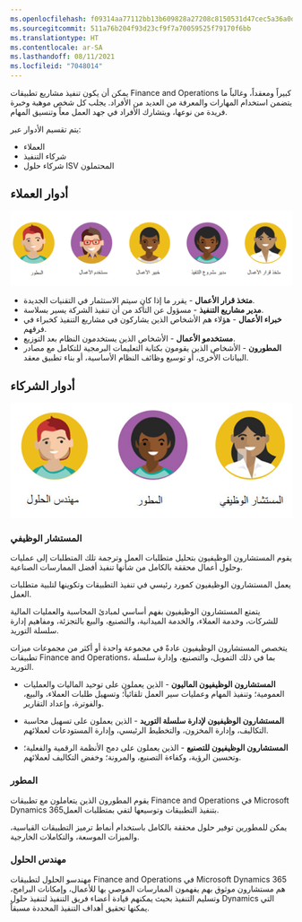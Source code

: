 ```yaml
---
ms.openlocfilehash: f09314aa77112bb13b609828a27208c8150531d47cec5a36a0dc0454efd5a670
ms.sourcegitcommit: 511a76b204f93d23cf9f7a70059525f79170f6bb
ms.translationtype: HT
ms.contentlocale: ar-SA
ms.lasthandoff: 08/11/2021
ms.locfileid: "7048014"
---
```

يمكن أن يكون تنفيذ مشاريع تطبيقات Finance and Operations كبيراً ومعقداً، وغالباً ما يتضمن استخدام المهارات والمعرفة من العديد من الأفراد. يجلب كل شخص موهبة وخبرة فريدة من نوعها، ويتشارك الأفراد في جهد العمل معاً وتنسيق المهام.

يتم تقسيم الأدوار عبر:

- العملاء
- شركاء التنفيذ
- شركاء حلول ISV المحتملون

## <a name="customer-roles"></a>أدوار العملاء

![رسم تخطيطي لأدوار العملاء التي يمكن تضمينها في التنفيذ.](../media/customer-roles.png)

- **متخذ قرار الأعمال** - يقرر ما إذا كان سيتم الاستثمار في التقنيات الجديدة.
- **مدير مشاريع التنفيذ** - مسؤول عن التأكد من أن تنفيذ الشركة يسير بسلاسة.
- **خبراء الأعمال** - هؤلاء هم الأشخاص الذين يشاركون في مشاريع التنفيذ كخبراء في فرقهم.
- **مستخدمو الأعمال** - الأشخاص الذين يستخدمون النظام بعد التوزيع.
- **المطورون** - الأشخاص الذين يقومون بكتابة التعليمات البرمجية للتكامل مع مصادر البيانات الأخرى، أو توسيع وظائف النظام الأساسية، أو بناء تطبيق معقد.



## <a name="partner-roles"></a>أدوار الشركاء

![رسم تخطيطي لأدوار الشركاء التي يتم تضمينها في التنفيذ.](../media/roles.jpg)

### <a name="functional-consultant"></a>المستشار الوظيفي
يقوم المستشارون الوظيفيون بتحليل متطلبات العمل وترجمة تلك المتطلبات إلى عمليات وحلول أعمال محققة بالكامل من شأنها تنفيذ أفضل الممارسات الصناعية. 

يعمل المستشارون الوظيفيون كمورد رئيسي في تنفيذ التطبيقات وتكوينها لتلبية متطلبات العمل.

يتمتع المستشارون الوظيفيون بفهم أساسي لمبادئ المحاسبة والعمليات المالية للشركات، وخدمة العملاء، والخدمة الميدانية، والتصنيع، والبيع بالتجزئة، ومفاهيم إدارة سلسلة التوريد.

يتخصص المستشارون الوظيفيون عادةً في مجموعة واحدة أو أكثر من مجموعات ميزات تطبيقات Finance and Operations، بما في ذلك التمويل، والتصنيع، وإدارة سلسلة التوريد.


- **المستشارون الوظيفيون الماليون** - الذين يعملون على توحيد الماليات والعمليات العمومية؛ وتنفيذ المهام وعمليات سير العمل تلقائياً؛ وتسهيل طلبات العملاء، والبيع، والفوترة، وإعداد التقارير.
 
- **المستشارون الوظيفيون لإدارة سلسلة التوريد** -  الذين يعملون على تسهيل محاسبة التكاليف، وإدارة المخزون، و‏‏التخطيط الرئيسي، وإدارة المستودعات لعملائهم.

- **المستشارون الوظيفيون للتصنيع** - الذين يعملون على دمج الأنظمة الرقمية والفعلية؛ وتحسين الرؤية، وكفاءة التصنيع، والمرونة؛ وخفض التكاليف لعملائهم.

### <a name="developer"></a>المطور
يقوم المطورون الذين يتعاملون مع تطبيقات Finance and Operations في Microsoft Dynamics 365بتنفيذ التطبيقات وتوسيعها لتفي بمتطلبات العمل. 

يمكن للمطورين توفير حلول محققة بالكامل باستخدام أنماط ترميز التطبيقات القياسية، والميزات الموسعة، والتكاملات الخارجية.

### <a name="solution-architect"></a>مهندس الحلول
مهندسو الحلول لتطبيقات Finance and Operations في Microsoft Dynamics 365 هم مستشارون موثوق بهم يفهمون الممارسات الموصي بها للأعمال، وإمكانات البرامج، وتسليم التنفيذ بحيث يمكنهم قيادة أعضاء فريق التنفيذ لتنفيذ حلول Dynamics التي يمكنها تحقيق أهداف التنفيذ المحددة مسبقاً.
